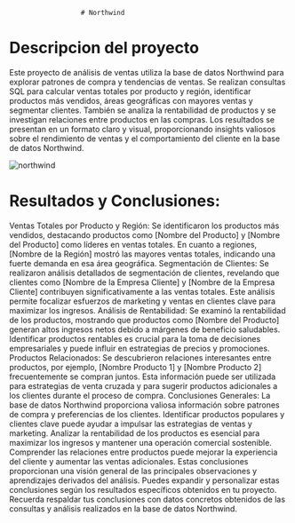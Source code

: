                       # Northwind

# Descripcion del proyecto
Este proyecto de análisis de ventas utiliza la base de datos Northwind para explorar patrones de compra y tendencias de ventas. Se realizan consultas SQL para calcular ventas totales por producto y región, identificar productos más vendidos, áreas geográficas con mayores ventas y segmentar clientes. También se analiza la rentabilidad de productos y se investigan relaciones entre productos en las compras. Los resultados se presentan en un formato claro y visual, proporcionando insights valiosos sobre el rendimiento de ventas y el comportamiento del cliente en la base de datos Northwind.

 ![northwind](https://github.com/portfoliosergiobi/Northwind/assets/148883570/bf1ffd31-37c5-4d1e-b22f-2a11b0c1f2e5)

# Resultados y Conclusiones:
Ventas Totales por Producto y Región:
Se identificaron los productos más vendidos, destacando productos como [Nombre del Producto] y [Nombre del Producto] como líderes en ventas totales.
En cuanto a regiones, [Nombre de la Región] mostró las mayores ventas totales, indicando una fuerte demanda en esa área geográfica.
Segmentación de Clientes:
Se realizaron análisis detallados de segmentación de clientes, revelando que clientes como [Nombre de la Empresa Cliente] y [Nombre de la Empresa Cliente] contribuyen significativamente a las ventas totales.
Este análisis permite focalizar esfuerzos de marketing y ventas en clientes clave para maximizar los ingresos.
Análisis de Rentabilidad:
Se examinó la rentabilidad de los productos, mostrando que productos como [Nombre del Producto] generan altos ingresos netos debido a márgenes de beneficio saludables.
Identificar productos rentables es crucial para la toma de decisiones empresariales y puede influir en estrategias de precios y promociones.
Productos Relacionados:
Se descubrieron relaciones interesantes entre productos, por ejemplo, [Nombre Producto 1] y [Nombre Producto 2] frecuentemente se compran juntos.
Esta información puede ser utilizada para estrategias de venta cruzada y para sugerir productos adicionales a los clientes durante el proceso de compra.
Conclusiones Generales:
La base de datos Northwind proporciona valiosa información sobre patrones de compra y preferencias de los clientes.
Identificar productos populares y clientes clave puede ayudar a impulsar las estrategias de ventas y marketing.
Analizar la rentabilidad de los productos es esencial para maximizar los ingresos y mantener una operación comercial sostenible.
Comprender las relaciones entre productos puede mejorar la experiencia del cliente y aumentar las ventas adicionales.
Estas conclusiones proporcionan una visión general de las principales observaciones y aprendizajes derivados del análisis. Puedes expandir y personalizar estas conclusiones según los resultados específicos obtenidos en tu proyecto. Recuerda respaldar tus conclusiones con datos concretos obtenidos de las consultas y análisis realizados en la base de datos Northwind.

